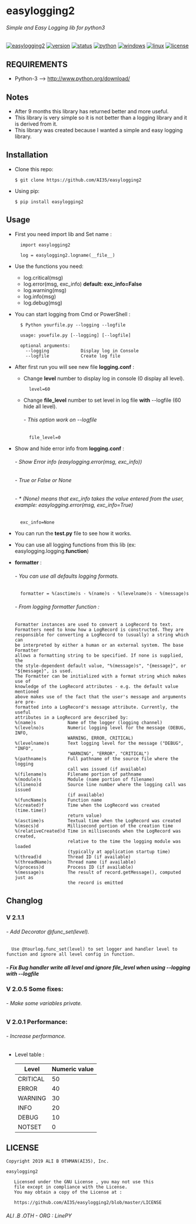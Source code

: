 # easylogging2
###### Simple and Easy Logging lib for python3

[![easylogging2](https://img.shields.io/badge/build-passing-brightgreen.svg)]()
[![version](https://img.shields.io/badge/version-2.1.1-green.svg)]()
[![status](https://img.shields.io/badge/status-stable-brightgreen.svg)]()
[![python](https://img.shields.io/badge/python-3-blue.svg)](http://www.python.org/download/)
[![windows](https://img.shields.io/badge/windows-tested-brightgreen.svg)]()
[![linux](https://img.shields.io/badge/linux-tested-brightgreen.svg)]()
[![license](https://img.shields.io/badge/license-GNU-blue.svg)](https://github.com/AI35/easylogging2/blob/master/LICENSE)

## REQUIREMENTS
- Python-3 --> http://www.python.org/download/

## Notes
- After 9 months this library has returned better and more useful.
- This library is very simple so it is not better than a logging library and it is derived from it.
- This library was created because I wanted a simple and easy logging library.

## Installation

- Clone this repo:
	
	```
	$ git clone https://github.com/AI35/easylogging2
	```
- Using pip:
	
	```
	$ pip install easylogging2
	```

## Usage
- First you need import lib and Set name :
  ```
    import easylogging2
    
    log = easylogging2.logname(__file__)
  ```
- Use the functions you need:
  - log.critical(msg)
  - log.error(msg, exc_info) **default: exc_info=False**
  - log.warning(msg)
  - log.info(msg)
  - log.debug(msg)
- You can start logging from Cmd or PowerShell :
  ```
    $ Python yourfile.py --logging --logfile
    
    usage: youefile.py [--logging] [--logfile]
    
    optional arguments:
      --logging            Display log in Console
      --logfile            Create log file
  ```
- After first run you will see new file **logging.conf** :
  - Change **level** number to display log in console (0 display all level).
  	```
  	  level=60
  	```
  - Change **file_level** number to set level in log file **with** --logfile (60 hide all level).
  	###### - This option work on --logfile
  	```
   	  file_level=0
  	```
 - Show and hide error info from **logging.conf** :
  	###### - Show Error info (easylogging.error(msg, exc_info))
	###### - True or False or None
	###### - * (None) means that exc_info takes the value entered from the user, example: easylogging.error(msg, exc_info=True)
  	```
  	  exc_info=None
  	```
	
 - You can run the **test.py** file to see how it works.
 - You can use all logging functions from this lib (ex: easylogging.logging.**function**)
 
 - **formatter** :
    ###### - You can use all defaults logging formats.
  	```
	  formatter = %(asctime)s - %(name)s - %(levelname)s - %(message)s
	```
	###### - From logging formatter function :
	```
    Formatter instances are used to convert a LogRecord to text.
    Formatters need to know how a LogRecord is constructed. They are
    responsible for converting a LogRecord to (usually) a string which can
    be interpreted by either a human or an external system. The base Formatter
    allows a formatting string to be specified. If none is supplied, the
    the style-dependent default value, "%(message)s", "{message}", or
    "${message}", is used.
    The Formatter can be initialized with a format string which makes use of
    knowledge of the LogRecord attributes - e.g. the default value mentioned
    above makes use of the fact that the user's message and arguments are pre-
    formatted into a LogRecord's message attribute. Currently, the useful
    attributes in a LogRecord are described by:
    %(name)s            Name of the logger (logging channel)
    %(levelno)s         Numeric logging level for the message (DEBUG, INFO,
                        WARNING, ERROR, CRITICAL)
    %(levelname)s       Text logging level for the message ("DEBUG", "INFO",
                        "WARNING", "ERROR", "CRITICAL")
    %(pathname)s        Full pathname of the source file where the logging
                        call was issued (if available)
    %(filename)s        Filename portion of pathname
    %(module)s          Module (name portion of filename)
    %(lineno)d          Source line number where the logging call was issued
                        (if available)
    %(funcName)s        Function name
    %(created)f         Time when the LogRecord was created (time.time()
                        return value)
    %(asctime)s         Textual time when the LogRecord was created
    %(msecs)d           Millisecond portion of the creation time
    %(relativeCreated)d Time in milliseconds when the LogRecord was created,
                        relative to the time the logging module was loaded
                        (typically at application startup time)
    %(thread)d          Thread ID (if available)
    %(threadName)s      Thread name (if available)
    %(process)d         Process ID (if available)
    %(message)s         The result of record.getMessage(), computed just as
                        the record is emitted
	```
## Changlog
### V 2.1.1
###### - Add Decorator @func_set(level).
	
	  Use @Yourlog.func_set(level) to set logger and handler level to function and ignore all level config in function.
	
##### - Fix Bug handler write all level and ignore file_level when using --logging with --logfile

### V 2.0.5 Some fixes:
###### - Make some variables private.

### V 2.0.1 Performance:
###### - Increase performance.

##
 - Level table :

    | Level  | Numeric value |
    | ------------- | ------------- |
    | CRITICAL  |  50  |
    | ERROR  |  40  |
    | WARNING  |  30  |
    | INFO  |  20  |
    | DEBUG  |  10  |
    | NOTSET  | 0  |
   


  
## LICENSE
```
Copyright 2019 ALI B OTHMAN(AI35), Inc.

easylogging2

   Licensed under the GNU License , you may not use this
   file except in compliance with the License.
   You may obtain a copy of the License at :

   https://github.com/AI35/easylogging2/blob/master/LICENSE
```
###### ALI .B .OTH - ORG : LinePY  
